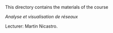 
This directory contains the materials of the course

*Analyse et visualisation de réseaux*

Lecturer: Martin Nicastro.
